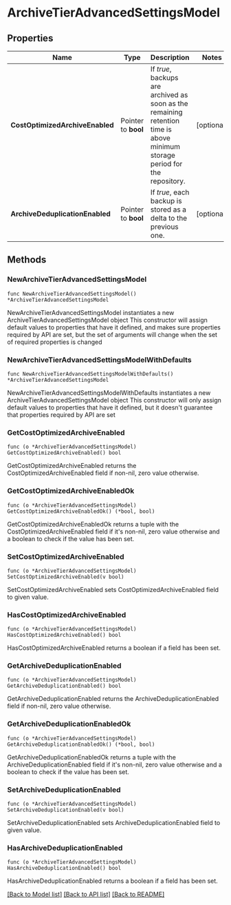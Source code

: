 # ArchiveTierAdvancedSettingsModel

## Properties

Name | Type | Description | Notes
------------ | ------------- | ------------- | -------------
**CostOptimizedArchiveEnabled** | Pointer to **bool** | If *true*, backups are archived as soon as the remaining retention time is above minimum storage period for the repository. | [optional] 
**ArchiveDeduplicationEnabled** | Pointer to **bool** | If *true*, each backup is stored as a delta to the previous one. | [optional] 

## Methods

### NewArchiveTierAdvancedSettingsModel

`func NewArchiveTierAdvancedSettingsModel() *ArchiveTierAdvancedSettingsModel`

NewArchiveTierAdvancedSettingsModel instantiates a new ArchiveTierAdvancedSettingsModel object
This constructor will assign default values to properties that have it defined,
and makes sure properties required by API are set, but the set of arguments
will change when the set of required properties is changed

### NewArchiveTierAdvancedSettingsModelWithDefaults

`func NewArchiveTierAdvancedSettingsModelWithDefaults() *ArchiveTierAdvancedSettingsModel`

NewArchiveTierAdvancedSettingsModelWithDefaults instantiates a new ArchiveTierAdvancedSettingsModel object
This constructor will only assign default values to properties that have it defined,
but it doesn't guarantee that properties required by API are set

### GetCostOptimizedArchiveEnabled

`func (o *ArchiveTierAdvancedSettingsModel) GetCostOptimizedArchiveEnabled() bool`

GetCostOptimizedArchiveEnabled returns the CostOptimizedArchiveEnabled field if non-nil, zero value otherwise.

### GetCostOptimizedArchiveEnabledOk

`func (o *ArchiveTierAdvancedSettingsModel) GetCostOptimizedArchiveEnabledOk() (*bool, bool)`

GetCostOptimizedArchiveEnabledOk returns a tuple with the CostOptimizedArchiveEnabled field if it's non-nil, zero value otherwise
and a boolean to check if the value has been set.

### SetCostOptimizedArchiveEnabled

`func (o *ArchiveTierAdvancedSettingsModel) SetCostOptimizedArchiveEnabled(v bool)`

SetCostOptimizedArchiveEnabled sets CostOptimizedArchiveEnabled field to given value.

### HasCostOptimizedArchiveEnabled

`func (o *ArchiveTierAdvancedSettingsModel) HasCostOptimizedArchiveEnabled() bool`

HasCostOptimizedArchiveEnabled returns a boolean if a field has been set.

### GetArchiveDeduplicationEnabled

`func (o *ArchiveTierAdvancedSettingsModel) GetArchiveDeduplicationEnabled() bool`

GetArchiveDeduplicationEnabled returns the ArchiveDeduplicationEnabled field if non-nil, zero value otherwise.

### GetArchiveDeduplicationEnabledOk

`func (o *ArchiveTierAdvancedSettingsModel) GetArchiveDeduplicationEnabledOk() (*bool, bool)`

GetArchiveDeduplicationEnabledOk returns a tuple with the ArchiveDeduplicationEnabled field if it's non-nil, zero value otherwise
and a boolean to check if the value has been set.

### SetArchiveDeduplicationEnabled

`func (o *ArchiveTierAdvancedSettingsModel) SetArchiveDeduplicationEnabled(v bool)`

SetArchiveDeduplicationEnabled sets ArchiveDeduplicationEnabled field to given value.

### HasArchiveDeduplicationEnabled

`func (o *ArchiveTierAdvancedSettingsModel) HasArchiveDeduplicationEnabled() bool`

HasArchiveDeduplicationEnabled returns a boolean if a field has been set.


[[Back to Model list]](../README.md#documentation-for-models) [[Back to API list]](../README.md#documentation-for-api-endpoints) [[Back to README]](../README.md)


